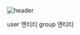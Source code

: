 ![header](https://capsule-render.vercel.app/api?type=waving&color=63a1ff&height=300&section=header&text=PocketBand&fontSize=70&animation=fadeIn&fontAlignY=38&desc=BackEnd&descAlignY=60&fontColor=ffffff)

user 엔티티
group 엔티티